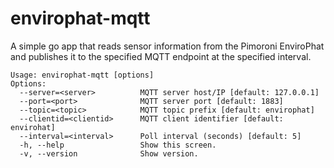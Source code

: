 # envirophat-mqtt

A simple go app that reads sensor information from the Pimoroni EnviroPhat and publishes it to the specified MQTT endpoint at the specified interval.

```
Usage: envirophat-mqtt [options]
Options:
  --server=<server>          MQTT server host/IP [default: 127.0.0.1]
  --port=<port>              MQTT server port [default: 1883]
  --topic=<topic>            MQTT topic prefix [default: envirophat]
  --clientid=<clientid>      MQTT client identifier [default: envirohat]
  --interval=<interval>      Poll interval (seconds) [default: 5]
  -h, --help                 Show this screen.
  -v, --version              Show version.
```
